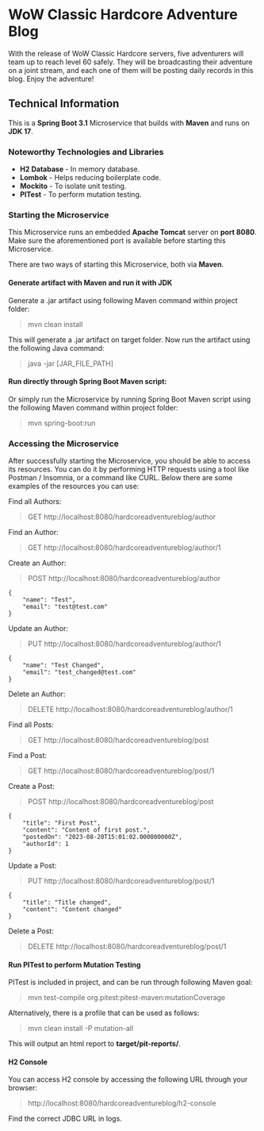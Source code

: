 # WoW Classic Hardcore Adventure Blog

With the release of WoW Classic Hardcore servers, five adventurers will team up to reach level 60 safely.
They will be broadcasting their adventure on a joint stream, and each one of them will be posting daily records in this blog.
Enjoy the adventure!

## Technical Information

This is a **Spring Boot 3.1** Microservice that builds with **Maven** and runs on **JDK 17**.

### Noteworthy Technologies and Libraries

- **H2 Database** - In memory database.
- **Lombok** - Helps reducing boilerplate code.
- **Mockito** - To isolate unit testing.
- **PITest** - To perform mutation testing.

### Starting the Microservice

This Microservice runs an embedded **Apache Tomcat** server on **port 8080**.
Make sure the aforementioned port is available before starting this Microservice.

There are two ways of starting this Microservice, both via **Maven**.

#### Generate artifact with Maven and run it with JDK

Generate a .jar artifact using following Maven command within project folder:

> mvn clean install

This will generate a .jar artifact on target folder. Now run the artifact using the following Java command:

> java -jar [JAR_FILE_PATH]

#### Run directly through Spring Boot Maven script:

Or simply run the Microservice by running Spring Boot Maven script using the following Maven command within project folder:

> mvn spring-boot:run

### Accessing the Microservice

After successfully starting the Microservice, you should be able to access its resources.
You can do it by performing HTTP requests using a tool like Postman / Insomnia, or a command like CURL.
Below there are some examples of the resources you can use:

Find all Authors:

> GET http://localhost:8080/hardcoreadventureblog/author

Find an Author:

> GET http://localhost:8080/hardcoreadventureblog/author/1

Create an Author:

> POST http://localhost:8080/hardcoreadventureblog/author

    {
        "name": "Test",
        "email": "test@test.com"
    }

Update an Author:

> PUT http://localhost:8080/hardcoreadventureblog/author/1

    {
        "name": "Test Changed",
        "email": "test_changed@test.com"
    }

Delete an Author:

> DELETE http://localhost:8080/hardcoreadventureblog/author/1

Find all Posts:

> GET http://localhost:8080/hardcoreadventureblog/post

Find a Post:

> GET http://localhost:8080/hardcoreadventureblog/post/1

Create a Post:

> POST http://localhost:8080/hardcoreadventureblog/post

    {
        "title": "First Post",
        "content": "Content of first post.",
        "postedOn": "2023-08-20T15:01:02.000000000Z",
        "authorId": 1
    }

Update a Post:

> PUT http://localhost:8080/hardcoreadventureblog/post/1

    {
        "title": "Title changed",
        "content": "Content changed"
    }

Delete a Post:

> DELETE http://localhost:8080/hardcoreadventureblog/post/1

#### Run PITest to perform Mutation Testing

PITest is included in project, and can be run through following Maven goal:

> mvn test-compile org.pitest:pitest-maven:mutationCoverage

Alternatively, there is a profile that can be used as follows:

> mvn clean install -P mutation-all

This will output an html report to **target/pit-reports/**.

#### H2 Console

You can access H2 console by accessing the following URL through your browser:

> http://localhost:8080/hardcoreadventureblog/h2-console

Find the correct JDBC URL in logs.